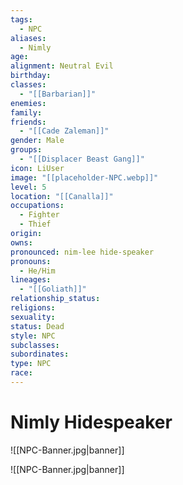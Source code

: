 ```yaml
---
tags:
  - NPC
aliases:
  - Nimly
age: 
alignment: Neutral Evil
birthday: 
classes:
  - "[[Barbarian]]"
enemies: 
family: 
friends:
  - "[[Cade Zaleman]]"
gender: Male
groups:
  - "[[Displacer Beast Gang]]"
icon: LiUser
image: "[[placeholder-NPC.webp]]"
level: 5
location: "[[Canalla]]"
occupations:
  - Fighter
  - Thief
origin: 
owns: 
pronounced: nim-lee hide-speaker
pronouns:
  - He/Him
lineages:
  - "[[Goliath]]"
relationship_status: 
religions: 
sexuality: 
status: Dead
style: NPC
subclasses: 
subordinates: 
type: NPC
race:
---
```


# Nimly Hidespeaker

![[NPC-Banner.jpg|banner]]

![[NPC-Banner.jpg|banner]]

